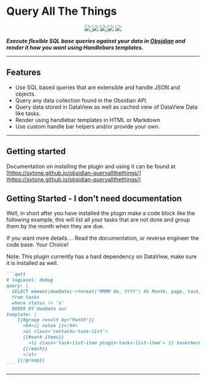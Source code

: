 # Query All The Things

<p align="center">
    <a href="https://github.com/sytone/obsidian-queryallthethings/releases/latest">
  <img src="https://img.shields.io/github/manifest-json/v/sytone/obsidian-queryallthethings?color=blue">
 </a>
    <img src="https://img.shields.io/github/release-date/sytone/obsidian-queryallthethings">
 <a href="https://github.com/sytone/obsidian-queryallthethings/blob/main/LICENSE">
  <img src="https://img.shields.io/github/license/sytone/obsidian-queryallthethings">
 </a>
 <img src="https://img.shields.io/github/downloads/sytone/obsidian-queryallthethings/total">
 <a href="https://github.com/sytone/obsidian-queryallthethings/issues">
  <img src="https://img.shields.io/github/issues/sytone/obsidian-queryallthethings">
 </a>
</p>

***Execute flexible SQL base queries against your data in [Obsidian](https://obsidian.md) and render it how you want using Handlebars templates.***

---

## Features

- Use SQL based queries that are extensible and handle JSON and objects.
- Query any data collection found in the Obsidian API.
- Query data stored in DataView as well as cached view of DataView Data like tasks.
- Render using handlebar templates in HTML or Markdown
- Use custom handle bar helpers and/or provide your own.

---

## Getting started

Documentation on installing the plugin and using it can be found at [https://sytone.github.io/obsidian-queryallthethings/](https://sytone.github.io/obsidian-queryallthethings/)


## Getting Started - I don't need documentation

Well, in short after you have installed the plugin make a code block like the following example, this will list all your tasks that are not done and group them by the month when they are due.

If you want more details.... Read the documentation, or reverse engineer the code base. Your Choice!

Note: This plugin currently has a hard dependency on DataView, make sure it is installed as well.

````markdown
```qatt
# logLevel: debug
query: |
  SELECT moment(dueDate)->format("MMMM Do, YYYY") AS Month, page, task, status, line, tags, doneDate, priority
  from tasks
  where status != 'x'
  ORDER BY dueDate asc
template: |
    {{#group result by="Month"}}
      <h4>{{ value }}</h4>
      <ul class='contains-task-list'>
      {{#each items}}
        <li class='task-list-item plugin-tasks-list-item'> {{ taskcheckbox this }} {{#markdown2}} {{task}} [[{{page}}|📝]] {{/markdown2}}</li>
      {{/each}}
      </ul>
    {{/group}}
```
````

---

